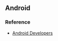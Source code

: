 Android
-------

### Reference ###
* [Android Developers](https://developer.android.com/index.html)
